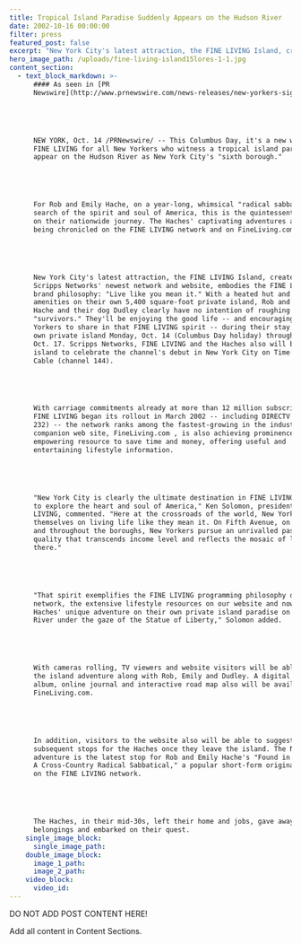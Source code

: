 ```yaml
---
title: Tropical Island Paradise Suddenly Appears on the Hudson River
date: 2002-10-16 00:00:00
filter: press
featured_post: false
excerpt: "New York City's latest attraction, the FINE LIVING Island, created by  Scripps Networks' newest network and website, embodies the FINE LIVING brand  philosophy: \"Live like you mean it.\"  With a heated hut and plenty of  amenities on their own 5,400 square-foot private island, Rob and Emily Hache  and their dog Dudley clearly have no intention of roughing it as \"survivors.\""
hero_image_path: /uploads/fine-living-island15lores-1-1.jpg
content_section:
  - text_block_markdown: >-
      #### As seen in [PR
      Newswire](http://www.prnewswire.com/news-releases/new-yorkers-sight-new-world-of-fine-living-on-columbus-day-as-tropical-island-paradise-suddenly-appears-on-the-hudson-river-76225052.html):





      NEW YORK, Oct. 14 /PRNewswire/ -- This Columbus Day, it's a new world of
      FINE LIVING for all New Yorkers who witness a tropical island paradise
      appear on the Hudson River as New York City's "sixth borough."





      For Rob and Emily Hache, on a year-long, whimsical "radical sabbatical" in
      search of the spirit and soul of America, this is the quintessential stop
      on their nationwide journey. The Haches' captivating adventures are now
      being chronicled on the FINE LIVING network and on FineLiving.com.





      New York City's latest attraction, the FINE LIVING Island, created by
      Scripps Networks' newest network and website, embodies the FINE LIVING
      brand philosophy: "Live like you mean it." With a heated hut and plenty of
      amenities on their own 5,400 square-foot private island, Rob and Emily
      Hache and their dog Dudley clearly have no intention of roughing it as
      "survivors." They'll be enjoying the good life -- and encouraging New
      Yorkers to share in that FINE LIVING spirit -- during their stay on their
      own private island Monday, Oct. 14 (Columbus Day holiday) through Thursday,
      Oct. 17. Scripps Networks, FINE LIVING and the Haches also will be on the
      island to celebrate the channel's debut in New York City on Time Warner
      Cable (channel 144).





      With carriage commitments already at more than 12 million subscribers since
      FINE LIVING began its rollout in March 2002 -- including DIRECTV (channel
      232) -- the network ranks among the fastest-growing in the industry. Its
      companion web site, FineLiving.com , is also achieving prominence as an
      empowering resource to save time and money, offering useful and
      entertaining lifestyle information.





      "New York City is clearly the ultimate destination in FINE LIVING's quest
      to explore the heart and soul of America," Ken Solomon, president of FINE
      LIVING, commented. "Here at the crossroads of the world, New Yorkers pride
      themselves on living life like they mean it. On Fifth Avenue, on Broadway
      and throughout the boroughs, New Yorkers pursue an unrivalled passion for
      quality that transcends income level and reflects the mosaic of lifestyles
      there."





      "That spirit exemplifies the FINE LIVING programming philosophy on our
      network, the extensive lifestyle resources on our website and now the
      Haches' unique adventure on their own private island paradise on the Hudson
      River under the gaze of the Statue of Liberty," Solomon added.





      With cameras rolling, TV viewers and website visitors will be able to enjoy
      the island adventure along with Rob, Emily and Dudley. A digital photo
      album, online journal and interactive road map also will be available at
      FineLiving.com.





      In addition, visitors to the website also will be able to suggest
      subsequent stops for the Haches once they leave the island. The New York
      adventure is the latest stop for Rob and Emily Hache's "Found in America:
      A Cross-Country Radical Sabbatical," a popular short-form original series
      on the FINE LIVING network.





      The Haches, in their mid-30s, left their home and jobs, gave away their
      belongings and embarked on their quest.
    single_image_block:
      single_image_path:
    double_image_block:
      image_1_path:
      image_2_path:
    video_block:
      video_id:
---
```



DO NOT ADD POST CONTENT HERE!

Add all content in Content Sections.